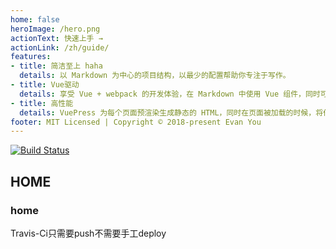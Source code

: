 ```yaml
---
home: false
heroImage: /hero.png
actionText: 快速上手 →
actionLink: /zh/guide/
features:
- title: 简洁至上 haha
  details: 以 Markdown 为中心的项目结构，以最少的配置帮助你专注于写作。
- title: Vue驱动
  details: 享受 Vue + webpack 的开发体验，在 Markdown 中使用 Vue 组件，同时可以使用 Vue 来开发自定义主题。
- title: 高性能
  details: VuePress 为每个页面预渲染生成静态的 HTML，同时在页面被加载的时候，将作为 SPA 运行。
footer: MIT Licensed | Copyright © 2018-present Evan You
---
```


[![Build Status](https://travis-ci.com/githubshirongxin/docs.svg?branch=gh-pages)](https://travis-ci.com/githubshirongxin/docs)

## HOME 
### home 


Travis-Ci只需要push不需要手工deploy

<Vssue/>
